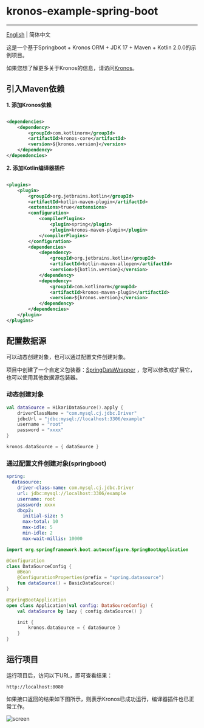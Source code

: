 # kronos-example-spring-boot

-------------------------

[English](https://github.com/Kronos-orm/kronos-example-spring-boot/blob/main/README.md) | 简体中文

这是一个基于Springboot + Kronos ORM + JDK 17 + Maven + Kotlin 2.0.0的示例项目。

如果您想了解更多关于Kronos的信息，请访问[Kronos](https://www.kotlinorm.com/)。

## 引入Maven依赖

**1. 添加Kronos依赖**

```xml

<dependencies>
    <dependency>
        <groupId>com.kotlinorm</groupId>
        <artifactId>kronos-core</artifactId>
        <version>${kronos.version}</version>
    </dependency>
</dependencies>
```

**2. 添加Kotlin编译器插件**

```xml

<plugins>
    <plugin>
        <groupId>org.jetbrains.kotlin</groupId>
        <artifactId>kotlin-maven-plugin</artifactId>
        <extensions>true</extensions>
        <configuration>
            <compilerPlugins>
                <plugin>spring</plugin>
                <plugin>kronos-maven-plugin</plugin>
            </compilerPlugins>
        </configuration>
        <dependencies>
            <dependency>
                <groupId>org.jetbrains.kotlin</groupId>
                <artifactId>kotlin-maven-allopen</artifactId>
                <version>${kotlin.version}</version>
            </dependency>
            <dependency>
                <groupId>com.kotlinorm</groupId>
                <artifactId>kronos-maven-plugin</artifactId>
                <version>${kronos.version}</version>
            </dependency>
        </dependencies>
    </plugin>
</plugins>
```

## 配置数据源

可以动态创建对象，也可以通过配置文件创建对象。


项目中创建了一个自定义包装器：[SpringDataWrapper](https://github.com/Kronos-orm/Kronos-orm/blob/main/src/main/kotlin/com/kotlinorm/kronosSpringDemo/common/SpringDataWrapper.kt)
，您可以修改或扩展它，也可以使用其他数据源包装器。

### 动态创建对象

```kotlin
val dataSource = HikariDataSource().apply {
    driverClassName = "com.mysql.cj.jdbc.Driver"
    jdbcUrl = "jdbc:mysql://localhost:3306/example"
    username = "root"
    password = "xxxx"
}

kronos.dataSource = { dataSource }
```

### 通过配置文件创建对象(springboot)

```yaml
spring:
  datasource:
    driver-class-name: com.mysql.cj.jdbc.Driver
    url: jdbc:mysql://localhost:3306/example
    username: root
    password: xxxx
    dbcp2:
      initial-size: 5
      max-total: 10
      max-idle: 5
      min-idle: 2
      max-wait-millis: 10000
```

```kotlin
import org.springframework.boot.autoconfigure.SpringBootApplication

@Configuration
class DataSourceConfig {
    @Bean
    @ConfigurationProperties(prefix = "spring.datasource")
    fun dataSource() = BasicDataSource()
}

@SpringBootApplication
open class Application(val config: DataSourceConfig) {
    val dataSource by lazy { config.dataSource() }

    init {
        kronos.dataSource = { dataSource }
    }
}
```

## 运行项目

运行项目后，访问以下URL，即可查看结果：

```
http://localhost:8080
```

如果接口返回的结果如下图所示，则表示Kronos已成功运行，编译器插件也已正常工作。

![screen](https://github.com/Kronos-orm/kronos-spring-demo/blob/main/screenshot/img.png?raw=true)
